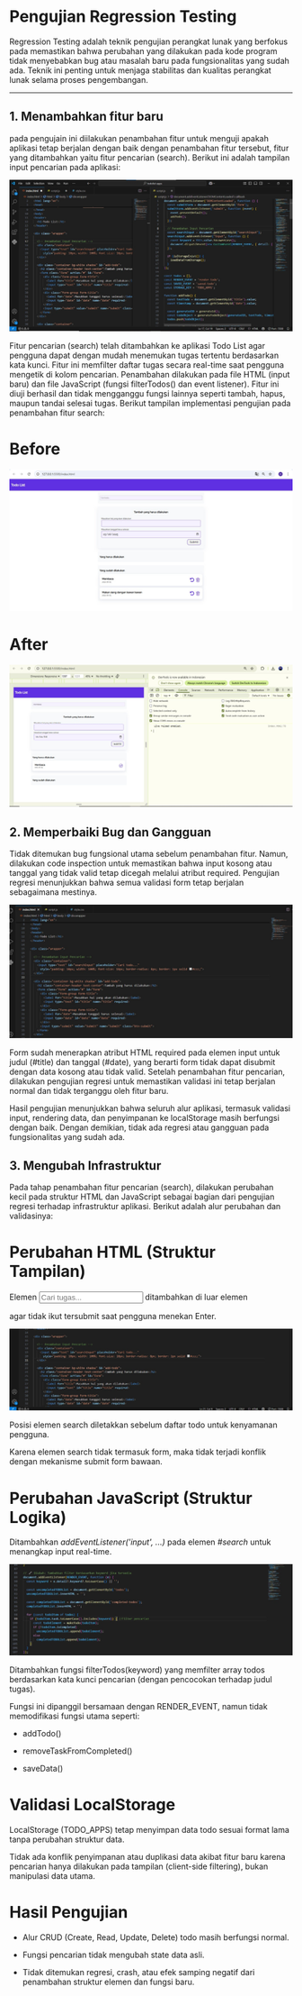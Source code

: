 # Pengujian Regression Testing

Regression Testing adalah teknik pengujian perangkat lunak yang berfokus pada
memastikan bahwa perubahan yang dilakukan pada kode program tidak
menyebabkan bug atau masalah baru pada fungsionalitas yang sudah ada. Teknik ini
penting untuk menjaga stabilitas dan kualitas perangkat lunak selama proses
pengembangan.

---

## 1. Menambahkan fitur baru
pada pengujain ini diilakukan penambahan fitur untuk menguji apakah aplikasi tetap berjalan dengan baik dengan penambahan fitur tersebut, fitur yang ditambahkan yaitu fitur pencarian (search).
Berikut ini adalah tampilan input pencarian pada aplikasi:

![Input Pencarian](input%20pencarian%20code.png)

Fitur pencarian (search) telah ditambahkan ke aplikasi Todo List agar pengguna dapat dengan mudah menemukan tugas tertentu berdasarkan kata kunci. Fitur ini memfilter daftar tugas secara real-time saat pengguna mengetik di kolom pencarian. Penambahan dilakukan pada file HTML (input baru) dan file JavaScript (fungsi filterTodos() dan event listener). Fitur ini diuji berhasil dan tidak mengganggu fungsi lainnya seperti tambah, hapus, maupun tandai selesai tugas.
Berikut tampilan implementasi pengujian pada penambahan fitur search:
# Before
![before](image1.png)

# After
![after](image2.png)

## 2. Memperbaiki Bug dan Gangguan
Tidak ditemukan bug fungsional utama sebelum penambahan fitur. Namun, dilakukan code inspection untuk memastikan bahwa input kosong atau tanggal yang tidak valid tetap dicegah melalui atribut required. Pengujian regresi menunjukkan bahwa semua validasi form tetap berjalan sebagaimana mestinya.

![noerror](image3.png)

Form sudah menerapkan atribut HTML required pada elemen input untuk judul (#title) dan tanggal (#date), yang berarti form tidak dapat disubmit dengan data kosong atau tidak valid. Setelah penambahan fitur pencarian, dilakukan pengujian regresi untuk memastikan validasi ini tetap berjalan normal dan tidak terganggu oleh fitur baru.

Hasil pengujian menunjukkan bahwa seluruh alur aplikasi, termasuk validasi input, rendering data, dan penyimpanan ke localStorage masih berfungsi dengan baik. Dengan demikian, tidak ada regresi atau gangguan pada fungsionalitas yang sudah ada.

## 3. Mengubah Infrastruktur

Pada tahap penambahan fitur pencarian (search), dilakukan perubahan kecil pada struktur HTML dan JavaScript sebagai bagian dari pengujian regresi terhadap infrastruktur aplikasi. Berikut adalah alur perubahan dan validasinya:

# Perubahan HTML (Struktur Tampilan)
Elemen *<input type="text" id="search" placeholder="Cari tugas...">*  ditambahkan di luar elemen <form> agar tidak ikut tersubmit saat pengguna menekan Enter.

![strukturhtml](image4.png)

Posisi elemen search diletakkan sebelum daftar todo untuk kenyamanan pengguna.

Karena elemen search tidak termasuk form, maka tidak terjadi konflik dengan mekanisme submit form bawaan.

# Perubahan JavaScript (Struktur Logika)
Ditambahkan *addEventListener('input', ...)* pada elemen *#search* untuk menangkap input real-time.

![strukturjs](image5.png)

Ditambahkan fungsi filterTodos(keyword) yang memfilter array todos berdasarkan kata kunci pencarian (dengan pencocokan terhadap judul tugas).

Fungsi ini dipanggil bersamaan dengan RENDER_EVENT, namun tidak memodifikasi fungsi utama seperti:

- addTodo()

- removeTaskFromCompleted()

- saveData()

# Validasi LocalStorage
LocalStorage (TODO_APPS) tetap menyimpan data todo sesuai format lama tanpa perubahan struktur data.

Tidak ada konflik penyimpanan atau duplikasi data akibat fitur baru karena pencarian hanya dilakukan pada tampilan (client-side filtering), bukan manipulasi data utama.

# Hasil Pengujian
- Alur CRUD (Create, Read, Update, Delete) todo masih berfungsi normal.

- Fungsi pencarian tidak mengubah state data asli.

- Tidak ditemukan regresi, crash, atau efek samping negatif dari penambahan struktur elemen dan fungsi baru.









